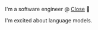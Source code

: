I'm a software engineer @ [Close](https://www.close.com/careers) 💚

I'm excited about language models.
